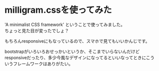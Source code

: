 # milligram.cssを使ってみた

'A minimalist CSS framework' ということで使ってみました。  
ちょっと見た目が変ったでしょ？

もちろんresponsiveにもなっているので、スマホで見てもいいかんじです。

bootstrapがいろいろおせっかいというか、そこまでいらないんだけどresponsiveだったり、多少今風なデザインになってるといいなってときにこういうフレームワークはありがたい。

